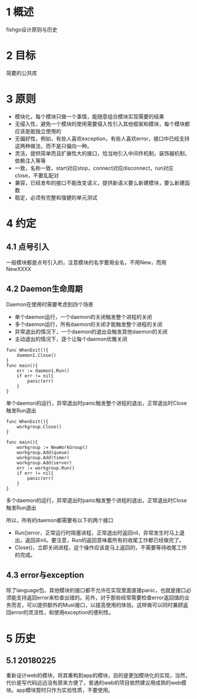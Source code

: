 # 1 概述

fishgo设计原则与历史

# 2 目标

简要的公共库

# 3 原则

* 模块化，每个模块只做一个事情，能随意组合模块实现需要的结果
* 无侵入性，避免一个模块的使用需要侵入性引入其他框架和模块，每个模块都应该是能独立使用的
* 无偏好性，例如，有些人喜欢exception，有些人喜欢error，接口中已经支持这两种做法，而不是只偏向一种。
* 灵活，提供简单而且扩展性大的接口，恰当地引入中间件机制，装饰器机制，依赖注入等等
* 一致，名称一致，start对应stop，connect对应disconnect，run对应close，不要乱配对
* 兼容，已经发布的接口不能改变语义，提供新语义要么新建模块，要么新建函数
* 稳定，必须有完整和强健的单元测试

# 4 约定

## 4.1 点号引入

一般模块都是点号引入的，注意模块的名字要用全名，不用New，而用NewXXXX

## 4.2 Daemon生命周期

Daemon在使用时需要考虑到四个场景

* 单个daemon运行，一个daemon的关闭触发整个进程的关闭
* 多个daemon运行，所有daemon的关闭才能触发整个进程的关闭
* 异常退出的情况下，一个daemon的退出会触发其他daemon的关闭
* 主动退出的情况下，逐个让每个daemon优雅关闭

```
func WhenExit(){
	daemon1.Close()
}
func main(){
	err := daemon1.Run()
	if err != nil{
		panic(err)
	}
}
```

单个daemon的运行，异常退出时panic触发整个进程的退出，正常退出时Close触发Run退出

```
func WhenExit(){
	workgroup.Close()
}

func main(){
	workgroup := NewWorkGroup()
	workgroup.Add(queue)
	workgroup.Add(timer)
	workgroup.Add(server)
	err := workgroup.Run()
	if err != nil{
		panic(err)
	}
}
```

多个daemon的运行，异常退出时panic触发整个进程的退出，正常退出时Close触发Run退出

所以，所有的daemon都需要有以下的两个接口

* Run()error，正常运行时阻塞进程，正常退出时返回nil，异常发生时马上退出，返回非nil。要注意，Run的返回意味着所有的收尾工作都已经做完了。
* Close()，立即关闭进程，这个操作应该是马上返回的，不需要等待收尾工作的完成。

## 4.3 error与exception

除了language包，其他模块的接口都不允许在实现里面直接panic，也就是接口必须能支持返回error来检查出错的。另外，对于那些经常需要检查error返回值的业务而言，可以提供额外的Must接口，以提高使用的体验。这样做可以同时兼顾返回error的灵活性，和使用exception的便利性。

# 5 历史

## 5.1 20180225

重新设计web的模块，将其重构到app的模块，目的是更加模块化的实现，当然，代价是写代码远远没有原来方便了，普通的web的项目依然建议用成熟的web模块。app模块暂时只作为实验性质，不要使用。

